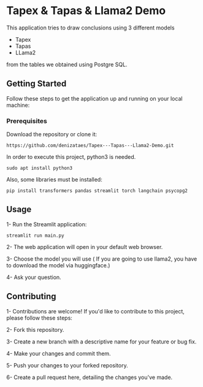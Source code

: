 # Tapex & Tapas & Llama2 Demo

This application tries to draw conclusions using 3 different models 
* Tapex
* Tapas
* LLama2
  
from the tables we obtained using Postgre SQL.

## Getting Started

Follow these steps to get the application up and running on your local machine:

### Prerequisites

Download the repository or clone it:
```
https://github.com/denizataes/Tapex---Tapas---Llama2-Demo.git
```

In order to execute this project, python3 is needed.
```
sudo apt install python3
```

Also, some libraries must be installed:

```
pip install transformers pandas streamlit torch langchain psycopg2
```

## Usage
1- Run the Streamlit application:
```
streamlit run main.py
```
2- The web application will open in your default web browser.

3- Choose the model you will use ( If you are going to use llama2, you have to download the model via huggingface.)

4- Ask your question.


## Contributing
1- Contributions are welcome! If you'd like to contribute to this project, please follow these steps:

2- Fork this repository.

3- Create a new branch with a descriptive name for your feature or bug fix.

4- Make your changes and commit them.

5- Push your changes to your forked repository.

6- Create a pull request here, detailing the changes you've made.
